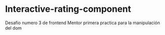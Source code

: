 # Interactive-rating-component
Desafio numero 3 de frontend Mentor primera practica para la manipulación del dom
